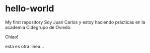 # hello-world
My first repository
Soy Juan Carlos y estoy haciendo prácticas en la academia Cidegrupo de Oviedo.

Chiao!

esta es otra línea...
